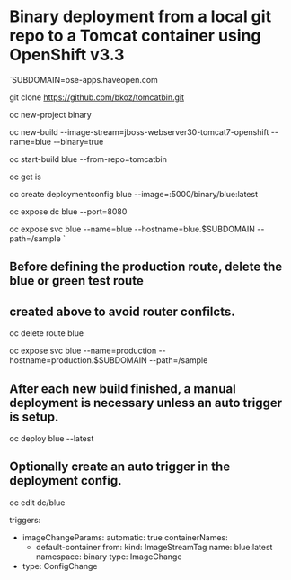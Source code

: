 # Binary deployment from a local git repo to a Tomcat container using OpenShift v3.3

`SUBDOMAIN=ose-apps.haveopen.com

git clone https://github.com/bkoz/tomcatbin.git

oc new-project binary

oc new-build --image-stream=jboss-webserver30-tomcat7-openshift --name=blue --binary=true

oc start-build blue --from-repo=tomcatbin

oc get is

oc create deploymentconfig blue --image=<registry-service-ip>:5000/binary/blue:latest

oc expose dc blue --port=8080

oc expose svc blue --name=blue --hostname=blue.$SUBDOMAIN --path=/sample
`

## Before defining the production route, delete the blue or green test route 
## created above to avoid router confilcts.
oc delete route blue

oc expose svc blue --name=production --hostname=production.$SUBDOMAIN --path=/sample


## After each new build finished, a manual deployment is necessary unless an auto trigger is setup.
oc deploy blue --latest


## Optionally create an auto trigger in the deployment config. 
oc edit dc/blue

triggers:
- imageChangeParams:
    automatic: true
    containerNames:
    - default-container
    from:
      kind: ImageStreamTag
      name: blue:latest
      namespace: binary
  type: ImageChange
- type: ConfigChange

